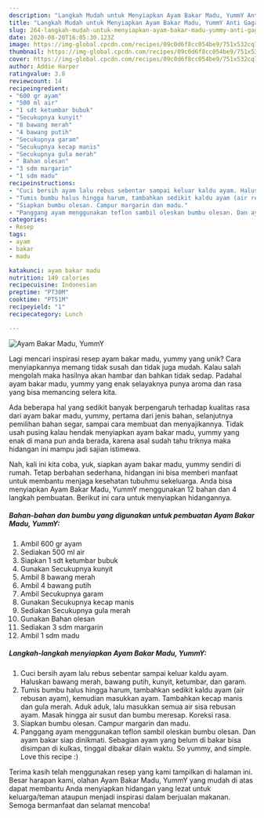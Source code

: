 ```yaml
---
description: "Langkah Mudah untuk Menyiapkan Ayam Bakar Madu, YummY Anti Gagal"
title: "Langkah Mudah untuk Menyiapkan Ayam Bakar Madu, YummY Anti Gagal"
slug: 264-langkah-mudah-untuk-menyiapkan-ayam-bakar-madu-yummy-anti-gagal
date: 2020-08-20T16:05:30.123Z
image: https://img-global.cpcdn.com/recipes/09c0d6f8cc054be9/751x532cq70/ayam-bakar-madu-yummy-foto-resep-utama.jpg
thumbnail: https://img-global.cpcdn.com/recipes/09c0d6f8cc054be9/751x532cq70/ayam-bakar-madu-yummy-foto-resep-utama.jpg
cover: https://img-global.cpcdn.com/recipes/09c0d6f8cc054be9/751x532cq70/ayam-bakar-madu-yummy-foto-resep-utama.jpg
author: Addie Harper
ratingvalue: 3.8
reviewcount: 14
recipeingredient:
- "600 gr ayam"
- "500 ml air"
- "1 sdt ketumbar bubuk"
- "Secukupnya kunyit"
- "8 bawang merah"
- "4 bawang putih"
- "Secukupnya garam"
- "Secukupnya kecap manis"
- "Secukupnya gula merah"
- " Bahan olesan"
- "3 sdm margarin"
- "1 sdm madu"
recipeinstructions:
- "Cuci bersih ayam lalu rebus sebentar sampai keluar kaldu ayam. Haluskan bawang merah, bawang putih, kunyit, ketumbar, dan garam."
- "Tumis bumbu halus hingga harum, tambahkan sedikit kaldu ayam (air rebusan ayam), kemudian masukkan ayam. Tambahkan kecap manis dan gula merah. Aduk aduk, lalu masukkan semua air sisa rebusan ayam. Masak hingga air susut dan bumbu meresap. Koreksi rasa."
- "Siapkan bumbu olesan. Campur margarin dan madu."
- "Panggang ayam menggunakan teflon sambil oleskan bumbu olesan. Dan ayam bakar siap dinikmati. Sebagian ayam yang belum di bakar bisa disimpan di kulkas, tinggal dibakar dilain waktu. So yummy, and simple. Love this recipe :)"
categories:
- Resep
tags:
- ayam
- bakar
- madu

katakunci: ayam bakar madu 
nutrition: 149 calories
recipecuisine: Indonesian
preptime: "PT30M"
cooktime: "PT51M"
recipeyield: "1"
recipecategory: Lunch

---
```



![Ayam Bakar Madu, YummY](https://img-global.cpcdn.com/recipes/09c0d6f8cc054be9/751x532cq70/ayam-bakar-madu-yummy-foto-resep-utama.jpg)

Lagi mencari inspirasi resep ayam bakar madu, yummy yang unik? Cara menyiapkannya memang tidak susah dan tidak juga mudah. Kalau salah mengolah maka hasilnya akan hambar dan bahkan tidak sedap. Padahal ayam bakar madu, yummy yang enak selayaknya punya aroma dan rasa yang bisa memancing selera kita.

Ada beberapa hal yang sedikit banyak berpengaruh terhadap kualitas rasa dari ayam bakar madu, yummy, pertama dari jenis bahan, selanjutnya pemilihan bahan segar, sampai cara membuat dan menyajikannya. Tidak usah pusing kalau hendak menyiapkan ayam bakar madu, yummy yang enak di mana pun anda berada, karena asal sudah tahu triknya maka hidangan ini mampu jadi sajian istimewa.




Nah, kali ini kita coba, yuk, siapkan ayam bakar madu, yummy sendiri di rumah. Tetap berbahan sederhana, hidangan ini bisa memberi manfaat untuk membantu menjaga kesehatan tubuhmu sekeluarga. Anda bisa menyiapkan Ayam Bakar Madu, YummY menggunakan 12 bahan dan 4 langkah pembuatan. Berikut ini cara untuk menyiapkan hidangannya.

<!--inarticleads1-->

##### Bahan-bahan dan bumbu yang digunakan untuk pembuatan Ayam Bakar Madu, YummY:

1. Ambil 600 gr ayam
1. Sediakan 500 ml air
1. Siapkan 1 sdt ketumbar bubuk
1. Gunakan Secukupnya kunyit
1. Ambil 8 bawang merah
1. Ambil 4 bawang putih
1. Ambil Secukupnya garam
1. Gunakan Secukupnya kecap manis
1. Sediakan Secukupnya gula merah
1. Gunakan  Bahan olesan
1. Sediakan 3 sdm margarin
1. Ambil 1 sdm madu




<!--inarticleads2-->

##### Langkah-langkah menyiapkan Ayam Bakar Madu, YummY:

1. Cuci bersih ayam lalu rebus sebentar sampai keluar kaldu ayam. Haluskan bawang merah, bawang putih, kunyit, ketumbar, dan garam.
1. Tumis bumbu halus hingga harum, tambahkan sedikit kaldu ayam (air rebusan ayam), kemudian masukkan ayam. Tambahkan kecap manis dan gula merah. Aduk aduk, lalu masukkan semua air sisa rebusan ayam. Masak hingga air susut dan bumbu meresap. Koreksi rasa.
1. Siapkan bumbu olesan. Campur margarin dan madu.
1. Panggang ayam menggunakan teflon sambil oleskan bumbu olesan. Dan ayam bakar siap dinikmati. Sebagian ayam yang belum di bakar bisa disimpan di kulkas, tinggal dibakar dilain waktu. So yummy, and simple. Love this recipe :)




Terima kasih telah menggunakan resep yang kami tampilkan di halaman ini. Besar harapan kami, olahan Ayam Bakar Madu, YummY yang mudah di atas dapat membantu Anda menyiapkan hidangan yang lezat untuk keluarga/teman ataupun menjadi inspirasi dalam berjualan makanan. Semoga bermanfaat dan selamat mencoba!
